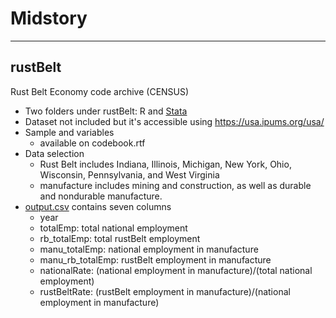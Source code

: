 # Midstory
**************
## rustBelt
Rust Belt Economy code archive (CENSUS)
- Two folders under rustBelt: R and [Stata](./rustBelt/stata/README.md)
- Dataset not included but it's accessible using https://usa.ipums.org/usa/
- Sample and variables
  - available on codebook.rtf
- Data selection
  - Rust Belt includes  Indiana, Illinois, Michigan, New York, Ohio, Wisconsin, Pennsylvania, and West Virginia
  - manufacture includes mining and construction, as well as durable and nondurable manufacture.
- [output.csv](./rustBelt/stata/output.csv) contains seven columns
  - year
  - totalEmp: total national employment
  - rb_totalEmp: total rustBelt employment
  - manu_totalEmp: national employment in manufacture
  - manu_rb_totalEmp: rustBelt employment in manufacture
  - nationalRate: (national employment in manufacture)/(total national employment)
  - rustBeltRate: (rustBelt employment in manufacture)/(national employment in manufacture)
